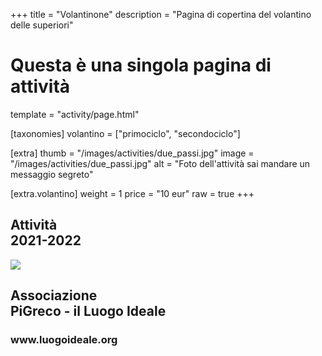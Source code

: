 +++
title = "Volantinone"
description = "Pagina di copertina del volantino delle superiori"

# Questa è una singola pagina di attività
template = "activity/page.html"

[taxonomies]
volantino = ["primociclo", "secondociclo"]

[extra]
thumb = "/images/activities/due_passi.jpg"
image = "/images/activities/due_passi.jpg"
alt = "Foto dell'attività sai mandare un messaggio segreto"

[extra.volantino]
weight = 1
price = "10 eur"
raw = true
+++

<section class="page front-cover">
<h1>Attività<br/>2021-2022</h1>
<img src="/images/logo.png">
<h2>Associazione<br>PiGreco - il Luogo Ideale</h2>
<h3>www.luogoideale.org</h3>
</section>
